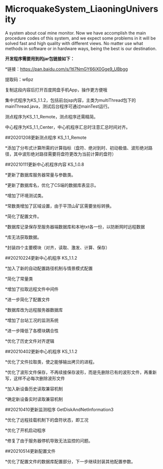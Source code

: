 # MicroquakeSystem_LiaoningUniversity

A system about coal mine monitor. Now we have accomplish the main procedure codes of this system, and we expect some problems in it will be solved fast and high quality with different views. No matter use what methods in software or in hardware ways, being the best is our destination.

**开发程序需要用到的jar包链接如下：**

*链接：https://pan.baidu.com/s/1tI7NmGY66iX0Gge9_UBbgg
 
提取码：w6pz
 
复制这段内容后打开百度网盘手机App，操作更方便哦

集中式程序为KS_1.1.2，包括前台jsp内容，主类为multiThread包下的
mainThread.java，测试后台程序可通过mainTest运行。

测点程序为KS_1.1_Remote，测点程序还需精简。

中心程序为KS_1.1_Center，中心机程序汇总时注意汇总时间对齐。


##20201208更新测点程序 KS_1.1_Remote

*添加了分布式计算所需的计算指标（盘符、绝对到时、初动极值、波形绝对路径，其中波形绝对路径需要将盘符更改为当前计算的盘符）

##20210111更新中心机程序内容 KS_1.0.8

*更新了数据库服务器常量与参数类。

*更新了数据库名，优化了CS端的数据库表显示。

*增加了环境测试类。

*常数类增加了区域设置，由于平顶山矿区需要坐标转换。

*简化了配置文件。

*数据库记录保存至服务器端数据库和本地txt各一份，以防断网时远程数据

*库无法获取数据。

*封装四个主要模块（对齐，读取、激发、计算、保存）

##20210224更新中心机程序 KS_1.1.2

*加入了新的自动配置路径机制与情景模式配置

*简化了常量类

*增加了拉取远程文件中间件

*进一步简化了配置文件

*数据库改为远程服务器数据库

*增加了台站工况的监测系统

*进一步降低了各模块耦合性

*优化了历史文件对齐逻辑

##20210402更新中心机程序 KS_1.1.2

*优化了文件拉取类，使之能够输出拷贝的进程。

*优化了波形文件保存，不再续接保存波形，而是先删除已有的波形文件，再重新写，这样不必每次删除波形文件

*加入新设备历史读取兼容机制
 
*确定新设备实时读取兼容机制

##20210410更新监测程序 GetDiskAndNetInformation3

*优化了远程挂载机制下的盘符状态，即工况

*优化了开机启动程序

*修复了由于服务器停机导致无法监控的问题。

##20210514更新配置文件

*优化了配置文件的数据库配置部分，下一步继续封装其他配置参数。
